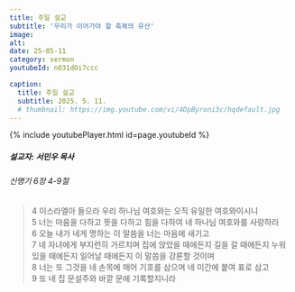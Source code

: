 ```yaml
---
title: 주일 설교
subtitle: '우리가 이어가야 할 축복의 유산'
image: 
alt:
date: 25-05-11
category: sermon
youtubeId: nO31dOi7ccc

caption:
  title: 주일 설교
  subtitle: 2025. 5. 11.
  # thumbnail: https://img.youtube.com/vi/4DpByroni3c/hqdefault.jpg
---
```

{% include youtubePlayer.html id=page.youtubeId %}

##### 설교자: 서민우 목사  

###### 신명기 6장 4-9절  

> 4 이스라엘아 들으라 우리 하나님 여호와는 오직 유일한 여호와이시니  
> 5 너는 마음을 다하고 뜻을 다하고 힘을 다하여 네 하나님 여호와를 사랑하라  
> 6 오늘 내가 네게 명하는 이 말씀을 너는 마음에 새기고  
> 7 네 자녀에게 부지런히 가르치며 집에 앉았을 때에든지 길을 갈 때에든지 누워 있을 때에든지 일어날 때에든지 이 말씀을 강론할 것이며  
> 8 너는 또 그것을 네 손목에 매어 기호를 삼으며 네 미간에 붙여 표로 삼고  
> 9 또 네 집 문설주와 바깥 문에 기록할지니라
